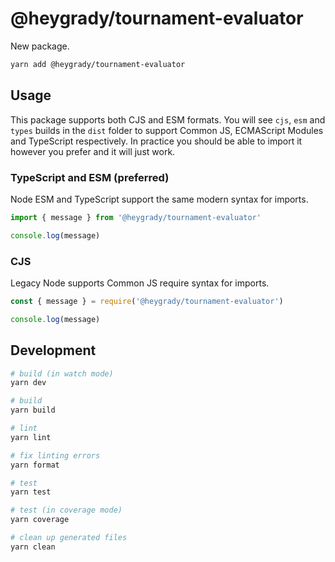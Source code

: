 # @heygrady/tournament-evaluator

New package.

```sh
yarn add @heygrady/tournament-evaluator
```

## Usage

This package supports both CJS and ESM formats. You will see `cjs`, `esm` and `types` builds in the `dist` folder to support Common JS, ECMAScript Modules and TypeScript respectively. In practice you should be able to import it however you prefer and it will just work.

### TypeScript and ESM (preferred)

Node ESM and TypeScript support the same modern syntax for imports.

```ts
import { message } from '@heygrady/tournament-evaluator'

console.log(message)
```

### CJS

Legacy Node supports Common JS require syntax for imports.

```js
const { message } = require('@heygrady/tournament-evaluator')

console.log(message)
```

## Development

```sh
# build (in watch mode)
yarn dev

# build
yarn build

# lint
yarn lint

# fix linting errors
yarn format

# test
yarn test

# test (in coverage mode)
yarn coverage

# clean up generated files
yarn clean
```
